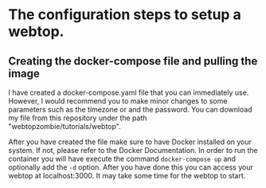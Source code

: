 # The configuration steps to setup a webtop.
## Creating the docker-compose file and pulling the image
I have created a docker-compose.yaml file that you can immediately use. However, I would recommend you to make minor changes to some parameters such as the timezone or and the password. You can download my file from this repository under the path "webtopzombie/tutorials/webtop".

After you have created the file make sure to have Docker installed on your system. If not, please refer to the Docker Documentation. In order to run the container you will have execute the command `docker-compose up` and optionally add the `-d` option. After you have done this you can access your webtop at localhost:3000. It may take some time for the webtop to start.
